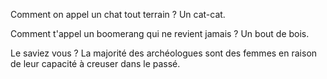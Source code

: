 Comment on appel un chat tout terrain ? 
Un cat-cat.

Comment t'appel un boomerang qui ne revient jamais ? 
Un bout de bois.

Le saviez vous ? La majorité des archéologues sont des femmes en raison de leur capacité à creuser dans le passé.